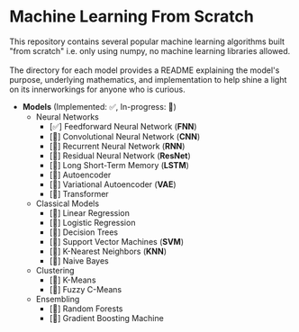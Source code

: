 # Machine Learning From Scratch
This repository contains several popular machine learning algorithms built "from scratch" i.e. only using numpy, no machine learning libraries allowed.
<br><br>
The directory for each model provides a README explaining the model's purpose, underlying mathematics, and implementation to help shine a light on its innerworkings for anyone who is curious.
* **Models** (Implemented: ✅, In-progress: 🚧)
  * Neural Networks
    * [✅] Feedforward Neural Network (**FNN**)
    * [🚧] Convolutional Neural Network (**CNN**)
    * [🚧] Recurrent Neural Network (**RNN**)
    * [🚧] Residual Neural Network (**ResNet**)
    * [🚧] Long Short-Term Memory (**LSTM**)
    * [🚧] Autoencoder
    * [🚧] Variational Autoencoder (**VAE**)
    * [🚧] Transformer
  * Classical Models
    * [🚧] Linear Regression
    * [🚧] Logistic Regression
    * [🚧] Decision Trees
    * [🚧] Support Vector Machines (**SVM**)
    * [🚧] K-Nearest Neighbors (**KNN**)
    * [🚧] Naive Bayes
  * Clustering
    * [🚧] K-Means
    * [🚧] Fuzzy C-Means
  * Ensembling
    * [🚧] Random Forests
    * [🚧] Gradient Boosting Machine




